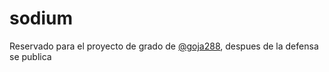 # sodium
Reservado para el proyecto de grado de [@goja288](https://github.com/goja288), despues de la defensa se publica
